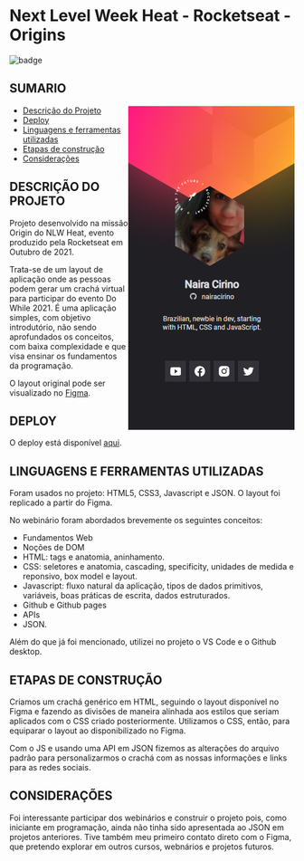 # Next Level Week Heat - Rocketseat - Origins

<img src="https://img.shields.io/badge/STATUS-Complete-blue" alt="badge"/>

## SUMARIO

<img align="right" src="screenshot.png" alt="screenshot do deploy" max-width="30%"/>

   * [Descrição do Projeto](#DESCRIÇÃO-DO-PROJETO)
   * [Deploy](#DEPLOY)
   * [Linguagens e ferramentas utilizadas](#LINGUAGENS-E-FERRAMENTAS-UTILIZADAS)
   * [Etapas de construção](#ETAPAS-DE-CONSTRUÇÃO)
   * [Considerações](#CONSIDERAÇÕES)

## DESCRIÇÃO DO PROJETO

Projeto desenvolvido na missão Origin do NLW Heat, evento produzido pela Rocketseat em Outubro de 2021.

Trata-se de um layout de aplicação onde as pessoas podem gerar um crachá virtual para participar do evento Do While 2021. É uma aplicação simples, com objetivo introdutório, não sendo aprofundados os conceitos, com baixa complexidade e que visa ensinar os fundamentos da programação.

O layout original pode ser visualizado no <a target="_blank" href="https://www.figma.com/community/file/1031698737363668691">Figma</a>. 

## DEPLOY

O deploy está disponível <a target="_blank" href="https://nairacirino.github.io/NLW-Heat-Rocketseat/">aqui</a>.

## LINGUAGENS E FERRAMENTAS UTILIZADAS

Foram usados no projeto: HTML5, CSS3, Javascript e JSON. O layout foi replicado a partir do Figma.  

No webinário foram abordados brevemente os seguintes conceitos:
            <ul>
                <li>Fundamentos Web</li>
                <li>Noções de DOM</li>
                <li>HTML: tags e anatomia, aninhamento.</li>
                <li>CSS: seletores e anatomia, cascading, specificity, unidades de medida e reponsivo, box model e layout.</li>
                <li>Javascript: fluxo natural da aplicação, tipos de dados primitivos, variáveis, boas práticas de escrita, dados estruturados.</li>
                <li>Github e Github pages</li>
                <li>APIs</li>
                <li>JSON.</li>
            </ul>

Além do que já foi mencionado, utilizei no projeto o VS Code e o Github desktop. 

## ETAPAS DE CONSTRUÇÃO

Criamos um crachá genérico em HTML, seguindo o layout disponível no Figma e fazendo as divisões de maneira alinhada aos estilos que seriam aplicados com o CSS criado posteriormente. Utilizamos o CSS, então, para equiparar o layout ao disponibilizado no Figma. 

Com o JS e usando uma API em JSON fizemos as alterações do arquivo padrão para personalizarmos o crachá com as nossas informações e links para as redes sociais.  

## CONSIDERAÇÕES

Foi interessante participar dos webinários e construir o projeto pois, como iniciante em programação, ainda não tinha sido apresentada ao JSON em projetos anteriores. Tive também meu primeiro contato direto com o Figma, que pretendo explorar em outros cursos, webnários e projetos futuros.</p>

